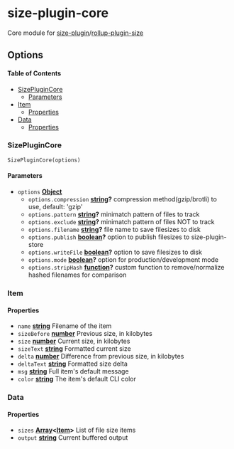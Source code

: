 # size-plugin-core

Core module for [size-plugin](https://github.com/GoogleChromeLabs/size-plugin)/[rollup-plugin-size](https://github.com/luwes/rollup-plugin-size)

## Options

<!-- Generated by documentation.js. Update this documentation by updating the source code. -->

#### Table of Contents

-   [SizePluginCore](#sizeplugincore)
    -   [Parameters](#parameters)
-   [Item](#item)
    -   [Properties](#properties)
-   [Data](#data)
    -   [Properties](#properties-1)

### SizePluginCore

`SizePluginCore(options)`

#### Parameters

-   `options` **[Object](https://developer.mozilla.org/docs/Web/JavaScript/Reference/Global_Objects/Object)** 
    -   `options.compression` **[string](https://developer.mozilla.org/docs/Web/JavaScript/Reference/Global_Objects/String)?** compression method(gzip/brotli) to use, default: 'gzip'
    -   `options.pattern` **[string](https://developer.mozilla.org/docs/Web/JavaScript/Reference/Global_Objects/String)?** minimatch pattern of files to track
    -   `options.exclude` **[string](https://developer.mozilla.org/docs/Web/JavaScript/Reference/Global_Objects/String)?** minimatch pattern of files NOT to track
    -   `options.filename` **[string](https://developer.mozilla.org/docs/Web/JavaScript/Reference/Global_Objects/String)?** file name to save filesizes to disk
    -   `options.publish` **[boolean](https://developer.mozilla.org/docs/Web/JavaScript/Reference/Global_Objects/Boolean)?** option to publish filesizes to size-plugin-store
    -   `options.writeFile` **[boolean](https://developer.mozilla.org/docs/Web/JavaScript/Reference/Global_Objects/Boolean)?** option to save filesizes to disk
    -   `options.mode` **[boolean](https://developer.mozilla.org/docs/Web/JavaScript/Reference/Global_Objects/Boolean)?** option for production/development mode
    -   `options.stripHash` **[function](https://developer.mozilla.org/docs/Web/JavaScript/Reference/Statements/function)?** custom function to remove/normalize hashed filenames for comparison

### Item

#### Properties

-   `name` **[string](https://developer.mozilla.org/docs/Web/JavaScript/Reference/Global_Objects/String)** Filename of the item
-   `sizeBefore` **[number](https://developer.mozilla.org/docs/Web/JavaScript/Reference/Global_Objects/Number)** Previous size, in kilobytes
-   `size` **[number](https://developer.mozilla.org/docs/Web/JavaScript/Reference/Global_Objects/Number)** Current size, in kilobytes
-   `sizeText` **[string](https://developer.mozilla.org/docs/Web/JavaScript/Reference/Global_Objects/String)** Formatted current size
-   `delta` **[number](https://developer.mozilla.org/docs/Web/JavaScript/Reference/Global_Objects/Number)** Difference from previous size, in kilobytes
-   `deltaText` **[string](https://developer.mozilla.org/docs/Web/JavaScript/Reference/Global_Objects/String)** Formatted size delta
-   `msg` **[string](https://developer.mozilla.org/docs/Web/JavaScript/Reference/Global_Objects/String)** Full item's default message
-   `color` **[string](https://developer.mozilla.org/docs/Web/JavaScript/Reference/Global_Objects/String)** The item's default CLI color

### Data

#### Properties

-   `sizes` **[Array](https://developer.mozilla.org/docs/Web/JavaScript/Reference/Global_Objects/Array)&lt;[Item](#item)>** List of file size items
-   `output` **[string](https://developer.mozilla.org/docs/Web/JavaScript/Reference/Global_Objects/String)** Current buffered output

